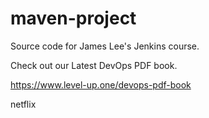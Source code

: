 # maven-project
Source code for James Lee's Jenkins course.

Check out our Latest DevOps PDF book.

https://www.level-up.one/devops-pdf-book

netflix
